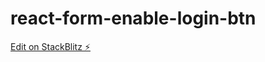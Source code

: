 # react-form-enable-login-btn

[Edit on StackBlitz ⚡️](https://stackblitz.com/edit/stackblitz-starters-nqywwy)